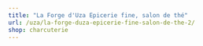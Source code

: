 ```yaml
---
title: "La Forge d'Uza Epicerie fine, salon de thé"
url: /uza/la-forge-duza-epicerie-fine-salon-de-the-2/
shop: charcuterie
---
```

